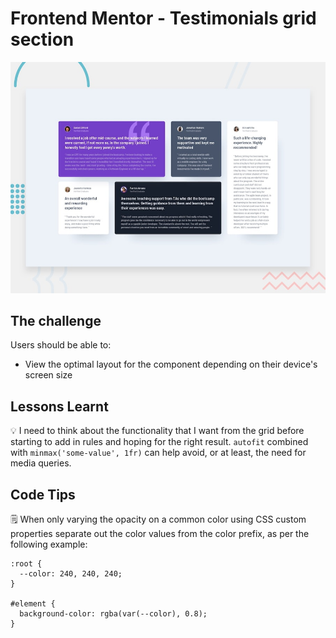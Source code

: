 # Frontend Mentor - Testimonials grid section

![Design preview for the Testimonials grid section coding challenge](./design/desktop-preview.jpg)

## The challenge

Users should be able to:

- View the optimal layout for the component depending on their device's screen size

## Lessons Learnt

💡 I need to think about the functionality that I want from the grid before starting to add in rules and hoping for the right result. `autofit` combined with `minmax('some-value', 1fr)` can help avoid, or at least, the need for media queries. 

## Code Tips

🗒 When only varying the opacity on a common color using CSS custom properties separate out the color values from the color prefix, as per the following example:

```
:root {
  --color: 240, 240, 240;
}

#element {
  background-color: rgba(var(--color), 0.8);
}
```
